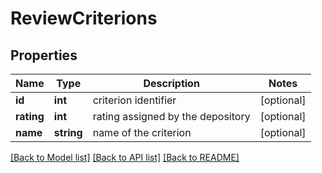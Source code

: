 # ReviewCriterions

## Properties
Name | Type | Description | Notes
------------ | ------------- | ------------- | -------------
**id** | **int** | criterion identifier | [optional] 
**rating** | **int** | rating assigned by the depository | [optional] 
**name** | **string** | name of the criterion | [optional] 

[[Back to Model list]](../../README.md#documentation-for-models) [[Back to API list]](../../README.md#documentation-for-api-endpoints) [[Back to README]](../../README.md)

